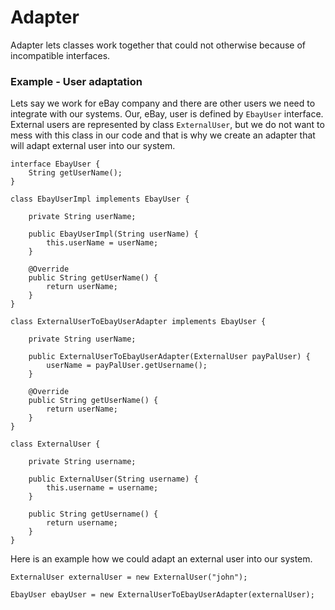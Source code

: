 # Adapter

Adapter lets classes work together that could not otherwise because of incompatible interfaces.

### Example - User adaptation

Lets say we work for eBay company and there are other users we need to integrate with our systems. Our, eBay, user is defined by `EbayUser` interface. External users are represented by class `ExternalUser`, but we do not want to mess with this class in our code and that is why we create an adapter that will adapt external user into our system.

```
interface EbayUser {
    String getUserName();
}

class EbayUserImpl implements EbayUser {

    private String userName;

    public EbayUserImpl(String userName) {
        this.userName = userName;
    }

    @Override
    public String getUserName() {
        return userName;
    }
}

class ExternalUserToEbayUserAdapter implements EbayUser {

    private String userName;

    public ExternalUserToEbayUserAdapter(ExternalUser payPalUser) {
        userName = payPalUser.getUsername();
    }

    @Override
    public String getUserName() {
        return userName;
    }
}

class ExternalUser {

    private String username;

    public ExternalUser(String username) {
        this.username = username;
    }

    public String getUsername() {
        return username;
    }
}
```

Here is an example how we could adapt an external user into our system.

```
ExternalUser externalUser = new ExternalUser("john");

EbayUser ebayUser = new ExternalUserToEbayUserAdapter(externalUser);
```



